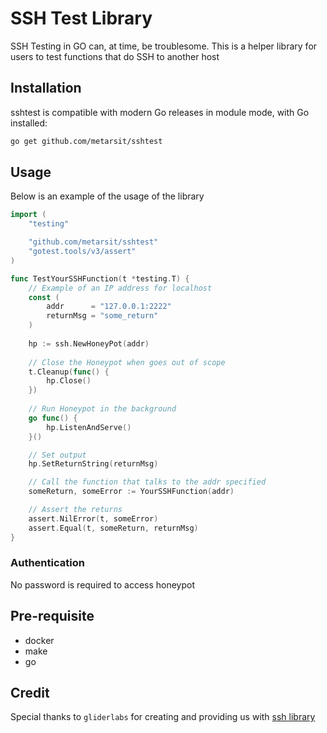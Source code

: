 # SSH Test Library

SSH Testing in GO can, at time, be troublesome. This is a helper library for users to test functions that do SSH to another host

## Installation

sshtest is compatible with modern Go releases in module mode, with Go installed:

```bash
go get github.com/metarsit/sshtest
```

## Usage
Below is an example of the usage of the library

```go
import (
	"testing"

	"github.com/metarsit/sshtest"
	"gotest.tools/v3/assert"
)

func TestYourSSHFunction(t *testing.T) {
    // Example of an IP address for localhost
    const (
        addr      = "127.0.0.1:2222"
        returnMsg = "some_return"
    )
    
    hp := ssh.NewHoneyPot(addr)
    
    // Close the Honeypot when goes out of scope
    t.Cleanup(func() {
        hp.Close()
    })
    
    // Run Honeypot in the background
    go func() {
        hp.ListenAndServe()
    }()

    // Set output
    hp.SetReturnString(returnMsg)

    // Call the function that talks to the addr specified
    someReturn, someError := YourSSHFunction(addr)

    // Assert the returns
    assert.NilError(t, someError)
    assert.Equal(t, someReturn, returnMsg)
}
```

### Authentication
No password is required to access honeypot

## Pre-requisite
- docker
- make
- go

## Credit
Special thanks to `gliderlabs` for creating and providing us with [ssh library](https://github.com/gliderlabs/ssh)
